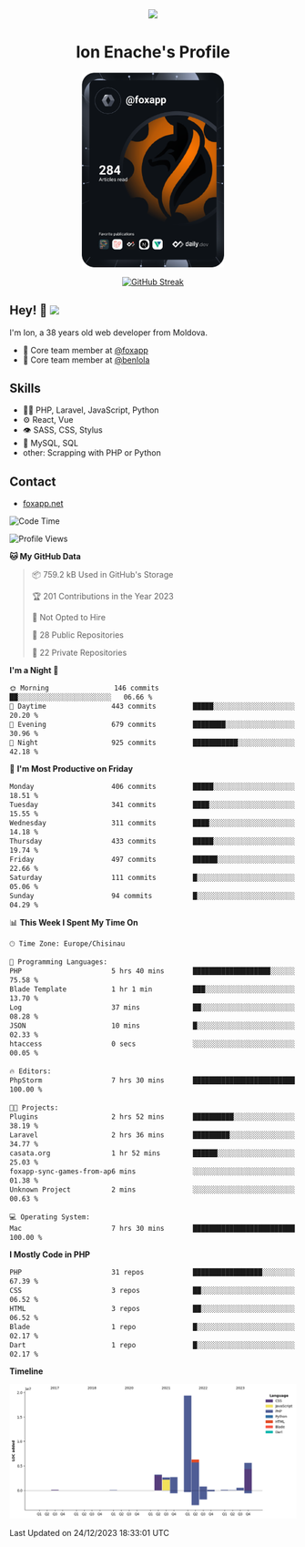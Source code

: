 <div id="header" align="center">
  <img src="https://media.giphy.com/media/M9gbBd9nbDrOTu1Mqx/giphy.gif" width="100"/>
	<h1>Ion Enache's Profile</h1>
</div>
<div align="center">
	<a href="https://app.daily.dev/foxapp"><img src="https://github.com/foxapp/foxapp/blob/master/devcard.svg" width="250" alt="Ion Enache's Dev Card"/></a>
</div>


<div align="center">
	
[![GitHub Streak](http://github-readme-streak-stats.herokuapp.com?user=foxapp&hide_border=true&date_format=M%20j%5B%2C%20Y%5D)](https://git.io/streak-stats)
	
</div>


## Hey! 👋 <img src="https://media.giphy.com/media/hvRJCLFzcasrR4ia7z/giphy.gif" width="30px"/>
I'm Ion, a 38 years old web developer from Moldova.


- 👥 Core team member at [@foxapp](https://github.com/foxapp)
- 👥 Core team member at [@benlola](https://github.com/benlola)

## Skills
- 👨‍💻 PHP, Laravel, JavaScript, Python
- ⚙️ React, Vue
- 👁️ SASS, CSS, Stylus
- 💽 MySQL, SQL
- other: Scrapping with PHP or Python

## Contact
- [foxapp.net](https://www.foxapp.net)

<!--START_SECTION:waka-->
![Code Time](http://img.shields.io/badge/Code%20Time-1%2C695%20hrs%2025%20mins-blue)

![Profile Views](http://img.shields.io/badge/Profile%20Views-0-blue)

**🐱 My GitHub Data** 

> 📦 759.2 kB Used in GitHub's Storage 
 > 
> 🏆 201 Contributions in the Year 2023
 > 
> 🚫 Not Opted to Hire
 > 
> 📜 28 Public Repositories 
 > 
> 🔑 22 Private Repositories 
 > 
**I'm a Night 🦉** 

```text
🌞 Morning                146 commits         ██░░░░░░░░░░░░░░░░░░░░░░░   06.66 % 
🌆 Daytime                443 commits         █████░░░░░░░░░░░░░░░░░░░░   20.20 % 
🌃 Evening                679 commits         ████████░░░░░░░░░░░░░░░░░   30.96 % 
🌙 Night                  925 commits         ███████████░░░░░░░░░░░░░░   42.18 % 
```
📅 **I'm Most Productive on Friday** 

```text
Monday                   406 commits         █████░░░░░░░░░░░░░░░░░░░░   18.51 % 
Tuesday                  341 commits         ████░░░░░░░░░░░░░░░░░░░░░   15.55 % 
Wednesday                311 commits         ████░░░░░░░░░░░░░░░░░░░░░   14.18 % 
Thursday                 433 commits         █████░░░░░░░░░░░░░░░░░░░░   19.74 % 
Friday                   497 commits         ██████░░░░░░░░░░░░░░░░░░░   22.66 % 
Saturday                 111 commits         █░░░░░░░░░░░░░░░░░░░░░░░░   05.06 % 
Sunday                   94 commits          █░░░░░░░░░░░░░░░░░░░░░░░░   04.29 % 
```


📊 **This Week I Spent My Time On** 

```text
🕑︎ Time Zone: Europe/Chisinau

💬 Programming Languages: 
PHP                      5 hrs 40 mins       ███████████████████░░░░░░   75.58 % 
Blade Template           1 hr 1 min          ███░░░░░░░░░░░░░░░░░░░░░░   13.70 % 
Log                      37 mins             ██░░░░░░░░░░░░░░░░░░░░░░░   08.28 % 
JSON                     10 mins             █░░░░░░░░░░░░░░░░░░░░░░░░   02.33 % 
htaccess                 0 secs              ░░░░░░░░░░░░░░░░░░░░░░░░░   00.05 % 

🔥 Editors: 
PhpStorm                 7 hrs 30 mins       █████████████████████████   100.00 % 

🐱‍💻 Projects: 
Plugins                  2 hrs 52 mins       ██████████░░░░░░░░░░░░░░░   38.19 % 
Laravel                  2 hrs 36 mins       █████████░░░░░░░░░░░░░░░░   34.77 % 
casata.org               1 hr 52 mins        ██████░░░░░░░░░░░░░░░░░░░   25.03 % 
foxapp-sync-games-from-ap6 mins              ░░░░░░░░░░░░░░░░░░░░░░░░░   01.38 % 
Unknown Project          2 mins              ░░░░░░░░░░░░░░░░░░░░░░░░░   00.63 % 

💻 Operating System: 
Mac                      7 hrs 30 mins       █████████████████████████   100.00 % 
```

**I Mostly Code in PHP** 

```text
PHP                      31 repos            █████████████████░░░░░░░░   67.39 % 
CSS                      3 repos             ██░░░░░░░░░░░░░░░░░░░░░░░   06.52 % 
HTML                     3 repos             ██░░░░░░░░░░░░░░░░░░░░░░░   06.52 % 
Blade                    1 repo              █░░░░░░░░░░░░░░░░░░░░░░░░   02.17 % 
Dart                     1 repo              █░░░░░░░░░░░░░░░░░░░░░░░░   02.17 % 
```



**Timeline**

![Lines of Code chart](https://raw.githubusercontent.com/foxapp/foxapp/master/assets/bar_graph.png)


 Last Updated on 24/12/2023 18:33:01 UTC
<!--END_SECTION:waka-->
